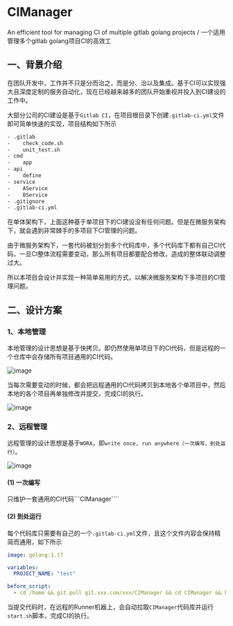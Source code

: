 # CIManager
An efficient tool for managing CI of multiple gitlab golang projects / 一个适用管理多个gitlab golang项目CI的高效工

## 一、背景介绍
在团队开发中，工作并不只是分而治之，而是分、治以及集成。基于CI可以实现强大且深度定制的服务自动化，现在已经越来越多的团队开始重视并投入到CI建设的工作中。

大部分公司的CI建设是基于```Gitlab CI```，在项目根目录下创建```.gitlab-ci.yml```文件即可简单快速的实现，项目结构如下所示

```txt
- .gitlab
-    check_code.sh
-    unit_test.sh
- cmd
-    app
- api
-    define
- service
-    AService
-    BService
- .gitignore
- .gitlab-ci.yml
```

在单体架构下，上面这种基于单项目下的CI建设没有任何问题。但是在微服务架构下，就会遇到非常棘手的多项目下CI管理的问题。

由于微服务架构下，一套代码被划分到多个代码库中，多个代码库下都有自己CI代码，一旦CI整体流程需要变动，那么所有项目都要配合修改，造成的整体联动调整过大。

所以本项目会设计并实现一种简单易用的方式，以解决微服务架构下多项目的CI管理问题。

## 二、设计方案

### 1、本地管理
本地管理的设计思想是基于快拷贝。即仍然使用单项目下的CI代码，但是远程的一个仓库中会存储所有项目通用的CI代码。

![image](https://user-images.githubusercontent.com/35942268/184834545-75e95b1c-ec13-40b0-a50d-85b491a9e46d.png)

当每次需要变动的时候，都会把远程通用的CI代码拷贝到本地各个单项目中，然后本地的各个项目再单独修改并提交，完成CI的执行。

![image](https://user-images.githubusercontent.com/35942268/184864108-963434d4-b125-46c0-a404-cf8796bddb64.png)

### 2、远程管理
远程管理的设计思想是基于```WORA```，即```write once, run anywhere（一次编写，到处运行）```。

![image](https://user-images.githubusercontent.com/35942268/184865495-ca6b8491-6f23-4db6-80c8-9853f677dacb.png)

#### (1) 一次编写
只维护一套通用的CI代码```CIManager````

#### (2) 到处运行
每个代码库只需要有自己的一个```.gitlab-ci.yml```文件，且这个文件内容会保持精简而通用，如下所示

```yaml
image: golang:1.17

variables:
  PROJECT_NAME: "test"

before_script:
  - cd /home && git pull git.xxx.com/xxx/CIManager && cd CIManager && bash start.sh
```

当提交代码时，在远程的Runner机器上，会自动拉取```CIManager```代码库并运行```start.sh```脚本，完成CI的执行。
